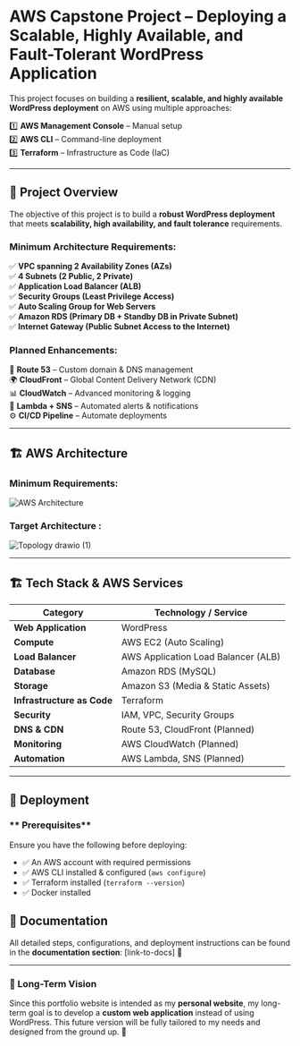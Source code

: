 # AWS Capstone Project – Deploying a Scalable, Highly Available, and Fault-Tolerant WordPress Application  

This project focuses on building a **resilient, scalable, and highly available WordPress deployment** on AWS using multiple approaches: 

1️⃣ **AWS Management Console** – Manual setup  
2️⃣ **AWS CLI** – Command-line deployment  
3️⃣ **Terraform** – Infrastructure as Code (IaC)  

---

## 📌 Project Overview  

The objective of this project is to build a **robust WordPress deployment** that meets **scalability, high availability, and fault tolerance** requirements.  

### **Minimum Architecture Requirements:**  
✅ **VPC spanning 2 Availability Zones (AZs)**  
✅ **4 Subnets (2 Public, 2 Private)**  
✅ **Application Load Balancer (ALB)**  
✅ **Security Groups (Least Privilege Access)**  
✅ **Auto Scaling Group for Web Servers**  
✅ **Amazon RDS (Primary DB + Standby DB in Private Subnet)**   
✅ **Internet Gateway (Public Subnet Access to the Internet)**  

### **Planned Enhancements:**  
🚀 **Route 53** – Custom domain & DNS management  
🌍 **CloudFront** – Global Content Delivery Network (CDN)    
📊 **CloudWatch** – Advanced monitoring & logging  
📢 **Lambda + SNS** – Automated alerts & notifications  
⚙️ **CI/CD Pipeline** – Automate deployments  

---

## 🏗️ AWS Architecture  

### **Minimum Requirements:**  
![AWS Architecture](https://github.com/user-attachments/assets/9e8cc424-cedd-4d64-9782-5ede7bb1aecd)  

### **Target Architecture :**  
![Topology drawio (1)](https://github.com/user-attachments/assets/e93c0810-26eb-406b-ba33-e3ca56458927)

---

## 🏗️ Tech Stack & AWS Services  

| Category               | Technology / Service        |
|------------------------|---------------------------|
| **Web Application**    | WordPress                 |
| **Compute**            | AWS EC2 (Auto Scaling)    |
| **Load Balancer**      | AWS Application Load Balancer (ALB) |
| **Database**          | Amazon RDS (MySQL)   |
| **Storage**            | Amazon S3 (Media & Static Assets) |
| **Infrastructure as Code** | Terraform   |
| **Security**           | IAM, VPC, Security Groups |
| **DNS & CDN**         | Route 53, CloudFront (Planned) |
| **Monitoring**         | AWS CloudWatch (Planned) |
| **Automation**         | AWS Lambda, SNS (Planned) |

---

## 🚀 Deployment  

### ** Prerequisites**  
Ensure you have the following before deploying:  

- ✅ An AWS account with required permissions  
- ✅ AWS CLI installed & configured (`aws configure`)  
- ✅ Terraform installed (`terraform --version`)  
- ✅ Docker installed 


## 📖 Documentation  

All detailed steps, configurations, and deployment instructions can be found in the **documentation section**: [link-to-docs] 📑  

---


### 🎯 Long-Term Vision  
Since this portfolio website is intended as my **personal website**, my long-term goal is to develop a **custom web application** instead of using WordPress. This future version will be fully tailored to my needs and designed from the ground up. 🚀  








